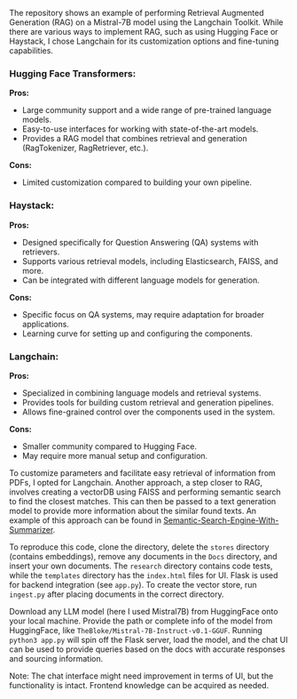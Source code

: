 The repository shows an example of performing Retrieval Augmented Generation (RAG) on a Mistral-7B model using the Langchain Toolkit. While there are various ways to implement RAG, such as using Hugging Face or Haystack, I chose Langchain for its customization options and fine-tuning capabilities.

### Hugging Face Transformers:
**Pros:**
- Large community support and a wide range of pre-trained language models.
- Easy-to-use interfaces for working with state-of-the-art models.
- Provides a RAG model that combines retrieval and generation (RagTokenizer, RagRetriever, etc.).

**Cons:**
- Limited customization compared to building your own pipeline.

### Haystack:
**Pros:**
- Designed specifically for Question Answering (QA) systems with retrievers.
- Supports various retrieval models, including Elasticsearch, FAISS, and more.
- Can be integrated with different language models for generation.

**Cons:**
- Specific focus on QA systems, may require adaptation for broader applications.
- Learning curve for setting up and configuring the components.

### Langchain:
**Pros:**
- Specialized in combining language models and retrieval systems.
- Provides tools for building custom retrieval and generation pipelines.
- Allows fine-grained control over the components used in the system.

**Cons:**
- Smaller community compared to Hugging Face.
- May require more manual setup and configuration.

To customize parameters and facilitate easy retrieval of information from PDFs, I opted for Langchain. Another approach, a step closer to RAG, involves creating a vectorDB using FAISS and performing semantic search to find the closest matches. This can then be passed to a text generation model to provide more information about the similar found texts. An example of this approach can be found in [Semantic-Search-Engine-With-Summarizer](https://github.com/college-akashrai/SemanticSearchForPatents).

To reproduce this code, clone the directory, delete the `stores` directory (contains embeddings), remove any documents in the `Docs` directory, and insert your own documents. The `research` directory contains code tests, while the `templates` directory has the `index.html` files for UI. Flask is used for backend integration (see `app.py`). To create the vector store, run `ingest.py` after placing documents in the correct directory.

Download any LLM model (here I used Mistral7B) from HuggingFace onto your local machine. Provide the path or complete info of the model from HuggingFace, like `TheBloke/Mistral-7B-Instruct-v0.1-GGUF`. Running `python3 app.py` will spin off the Flask server, load the model, and the chat UI can be used to provide queries based on the docs with accurate responses and sourcing information.

Note: The chat interface might need improvement in terms of UI, but the functionality is intact. Frontend knowledge can be acquired as needed.

